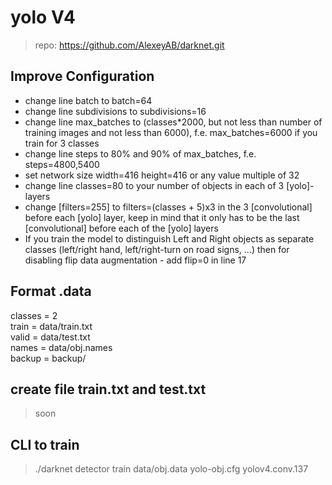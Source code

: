 # yolo V4

> repo: https://github.com/AlexeyAB/darknet.git

## Improve Configuration
* change line batch to batch=64
* change line subdivisions to subdivisions=16
* change line max_batches to (classes*2000, but not less than number of training images and not less than 6000), f.e. max_batches=6000 if you train for 3 classes
* change line steps to 80% and 90% of max_batches, f.e. steps=4800,5400
* set network size width=416 height=416 or any value multiple of 32
* change line classes=80 to your number of objects in each of 3 [yolo]-layers
* change [filters=255] to filters=(classes + 5)x3 in the 3 [convolutional] before each [yolo] layer, keep in mind that it only has to be the last [convolutional] before each of the [yolo] layers
* If you train the model to distinguish Left and Right objects as separate classes (left/right hand, left/right-turn on road signs, ...) then for disabling flip data augmentation - add flip=0 in line 17

## Format .data
classes = 2 <br />
train  = data/train.txt <br />
valid  = data/test.txt <br />
names = data/obj.names <br />
backup = backup/ <br />

## create file train.txt and test.txt
> soon

## CLI to train
> ./darknet detector train data/obj.data yolo-obj.cfg yolov4.conv.137